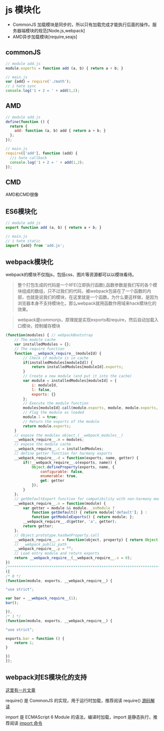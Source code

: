 # js 模块化

* CommonJS 加载模块是同步的，所以只有加载完成才能执行后面的操作。服务器端模块的规范[Node.js,webpack]
* AMD异步加载模块[require,seajs]

## commonJS

```js
// module add.js
module.exports = function add (a, b) { return a + b; }

// main.js
var {add} = require('./math');
// i hate sync
console.log('1 + 2 = ' + add(1,2);
```

## AMD

```js
// module add.js
define(function () {
  return {
    add: function (a, b) add { return a + b; }
  };
});

// main.js
require(['add'], function (add) {
  //i hate callback
  console.log('1 + 2 = ' + add(1,2);
});
```

## CMD

AMD和CMD很像

## ES6模块化

```js
// module add.js
export function add (a, b) { return a + b; }

// main.js
// i hate static
import {add} from 'add.js';
```

## webpack模块化
webpack的模块不仅指js，包括css、图片等资源都可以以模块看待。

>整个打包生成的代码是一个IIFE(立即执行函数),函数参数是我们写的各个模块组成的数组，只不过我们的代码，被webpack包装在了一个函数的内部，也就是说我们的模块，在这里就是一个函数。为什么要这样做，是因为浏览器本身不支持模块化，那么webpack就用函数作用域来hack模块化的效果。

> webpack是commonjs，原理就是实现exports和require，然后自动加载入口模块，控制缓存模块

```js
(function(modules) { // webpackBootstrap
    // The module cache
    var installedModules = {};
    // The require function
    function __webpack_require__(moduleId) {
        // Check if module is in cache
        if(installedModules[moduleId]) {
            return installedModules[moduleId].exports;
        }
        // Create a new module (and put it into the cache)
        var module = installedModules[moduleId] = {
            i: moduleId,
            l: false,
            exports: {}
        };
        // Execute the module function
        modules[moduleId].call(module.exports, module, module.exports, __webpack_require__);
        // Flag the module as loaded
        module.l = true;
        // Return the exports of the module
        return module.exports;
    }
    // expose the modules object (__webpack_modules__)
    __webpack_require__.m = modules;
    // expose the module cache
    __webpack_require__.c = installedModules;
    // define getter function for harmony exports
    __webpack_require__.d = function(exports, name, getter) {
        if(!__webpack_require__.o(exports, name)) {
            Object.defineProperty(exports, name, {
                configurable: false,
                enumerable: true,
                get: getter
            });
        }
    };
    // getDefaultExport function for compatibility with non-harmony modules
    __webpack_require__.n = function(module) {
        var getter = module && module.__esModule ?
            function getDefault() { return module['default']; } :
            function getModuleExports() { return module; };
        __webpack_require__.d(getter, 'a', getter);
        return getter;
    };
    // Object.prototype.hasOwnProperty.call
    __webpack_require__.o = function(object, property) { return Object.prototype.hasOwnProperty.call(object, property); };
    // __webpack_public_path__
    __webpack_require__.p = "";
    // Load entry module and return exports
    return __webpack_require__(__webpack_require__.s = 0);
})
/************************************************************************/
([
/* 0 */
(function(module, exports, __webpack_require__) {

"use strict";

var bar = __webpack_require__(1);
bar();

}),
/* 1 */
(function(module, exports, __webpack_require__) {

"use strict";

exports.bar = function () {
    return 1;
}

})
]);

```

## webpack对ES模块化的支持

[这里有一片文章](https://segmentfault.com/a/1190000010955254)


require() 是 CommonJS 的实现，用于运行时加载，推荐阅读 require() [源码解读](http://www.ruanyifeng.com/blog/2015/05/require.html)

import 是 ECMAScript 6 Module 的语法，编译时加载，import 是静态执行，推荐阅读 [import 命令](http://es6.ruanyifeng.com/?search=System.import&x=0&y=0#docs/module#import-)